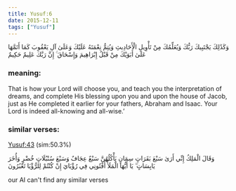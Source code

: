 ```yaml
---
title: Yusuf:6
date: 2015-12-11
tags: ["Yusuf"]
---
```

وَكَذَٰلِكَ يَجْتَبِيكَ رَبُّكَ وَيُعَلِّمُكَ مِنْ تَأْوِيلِ الْأَحَادِيثِ وَيُتِمُّ نِعْمَتَهُ عَلَيْكَ وَعَلَىٰ آلِ يَعْقُوبَ كَمَا أَتَمَّهَا عَلَىٰ أَبَوَيْكَ مِنْ قَبْلُ إِبْرَاهِيمَ وَإِسْحَاقَ ۚ إِنَّ رَبَّكَ عَلِيمٌ حَكِيمٌ
### meaning: 
That is how your Lord will choose you, and teach you the interpretation of dreams, and complete His blessing upon you and upon the house of Jacob, just as He completed it earlier for your fathers, Abraham and Isaac. Your Lord is indeed all-knowing and all-wise.’
### similar verses: 

[Yusuf:43](/12/43) (sim:50.3%)

وَقَالَ الْمَلِكُ إِنِّي أَرَىٰ سَبْعَ بَقَرَاتٍ سِمَانٍ يَأْكُلُهُنَّ سَبْعٌ عِجَافٌ وَسَبْعَ سُنْبُلَاتٍ خُضْرٍ وَأُخَرَ يَابِسَاتٍ ۖ يَا أَيُّهَا الْمَلَأُ أَفْتُونِي فِي رُؤْيَايَ إِنْ كُنْتُمْ لِلرُّؤْيَا تَعْبُرُونَ

our AI can't find any similar verses



